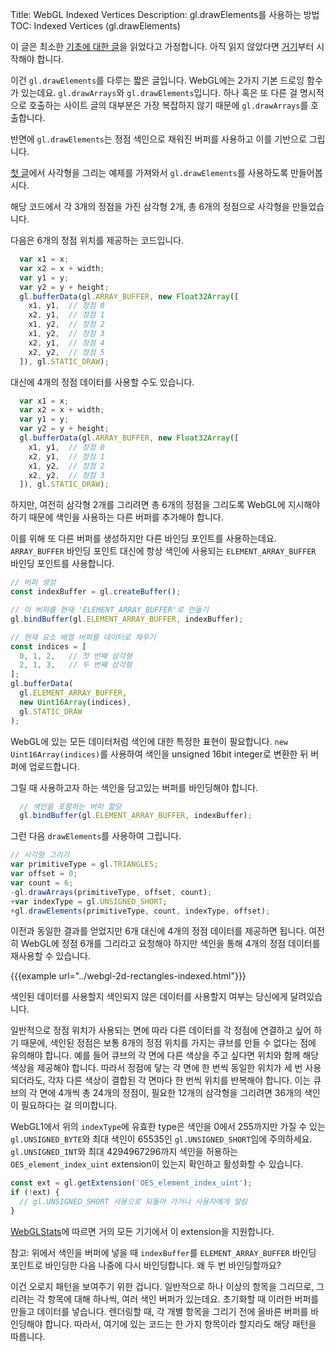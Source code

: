 Title: WebGL Indexed Vertices
Description: gl.drawElements를 사용하는 방법
TOC: Indexed Vertices (gl.drawElements)


이 글은 최소한 [기초에 대한 글](webgl-fundamentals.html)을 읽었다고 가정합니다.
아직 읽지 않았다면 [거기](webgl-fundamentals.html)부터 시작해야 합니다.

이건 `gl.drawElements`를 다루는 짧은 글입니다.
WebGL에는 2가지 기본 드로잉 함수가 있는데요.
`gl.drawArrays`와 `gl.drawElements`입니다.
하나 혹은 또 다른 걸 명시적으로 호출하는 사이트 글의 대부분은 가장 복잡하지 않기 때문에 `gl.drawArrays`를 호출합니다.

반면에 `gl.drawElements`는 정점 색인으로 채워진 버퍼를 사용하고 이를 기반으로 그립니다.

[첫 글](webgl-fundamentals.html)에서 사각형을 그리는 예제를 가져와서 `gl.drawElements`를 사용하도록 만들어봅시다.

해당 코드에서 각 3개의 정점을 가진 삼각형 2개, 총 6개의 정점으로 사각형을 만들었습니다.

다음은 6개의 정점 위치를 제공하는 코드입니다.

```js
  var x1 = x;
  var x2 = x + width;
  var y1 = y;
  var y2 = y + height;
  gl.bufferData(gl.ARRAY_BUFFER, new Float32Array([
    x1, y1,  // 정점 0
    x2, y1,  // 정점 1
    x1, y2,  // 정점 2
    x1, y2,  // 정점 3
    x2, y1,  // 정점 4
    x2, y2,  // 정점 5
  ]), gl.STATIC_DRAW);
```

대신에 4개의 정점 데이터를 사용할 수도 있습니다.

```js
  var x1 = x;
  var x2 = x + width;
  var y1 = y;
  var y2 = y + height;
  gl.bufferData(gl.ARRAY_BUFFER, new Float32Array([
    x1, y1,  // 정점 0
    x2, y1,  // 정점 1
    x1, y2,  // 정점 2
    x2, y2,  // 정점 3
  ]), gl.STATIC_DRAW);
```

하지만, 여전히 삼각형 2개를 그리려면 총 6개의 정점을 그리도록 WebGL에 지시해야 하기 때문에 색인을 사용하는 다른 버퍼를 추가해야 합니다.

이를 위해 또 다른 버퍼를 생성하지만 다른 바인딩 포인트를 사용하는데요.
`ARRAY_BUFFER` 바인딩 포인트 대신에 항상 색인에 사용되는 `ELEMENT_ARRAY_BUFFER` 바인딩 포인트를 사용합니다.

```js
// 버퍼 생성
const indexBuffer = gl.createBuffer();

// 이 버퍼를 현재 'ELEMENT_ARRAY_BUFFER'로 만들기
gl.bindBuffer(gl.ELEMENT_ARRAY_BUFFER, indexBuffer);

// 현재 요소 배열 버퍼를 데이터로 채우기
const indices = [
  0, 1, 2,   // 첫 번째 삼각형
  2, 1, 3,   // 두 번째 삼각형
];
gl.bufferData(
  gl.ELEMENT_ARRAY_BUFFER,
  new Uint16Array(indices),
  gl.STATIC_DRAW
);
```

WebGL에 있는 모든 데이터처럼 색인에 대한 특정한 표현이 필요합니다.
`new Uint16Array(indices)`를 사용하여 색인을 unsigned 16bit integer로 변환한 뒤 버퍼에 업로드합니다.

그릴 때 사용하고자 하는 색인을 담고있는 버퍼를 바인딩해야 합니다.

```js
  // 색인을 포함하는 버퍼 할당
  gl.bindBuffer(gl.ELEMENT_ARRAY_BUFFER, indexBuffer);
```

그런 다음 `drawElements`를 사용하여 그립니다.

```js
// 사각형 그리기
var primitiveType = gl.TRIANGLES;
var offset = 0;
var count = 6;
-gl.drawArrays(primitiveType, offset, count);
+var indexType = gl.UNSIGNED_SHORT;
+gl.drawElements(primitiveType, count, indexType, offset);
```

이전과 동일한 결과를 얻었지만 6개 대신에 4개의 정점 데이터를 제공하면 됩니다.
여전히 WebGL에 정점 6개를 그리라고 요청해야 하지만 색인을 통해 4개의 정점 데이터를 재사용할 수 있습니다.

{{{example url="../webgl-2d-rectangles-indexed.html"}}}

색인된 데이터를 사용할지 색인되지 않은 데이터를 사용할지 여부는 당신에게 달려있습니다.

일반적으로 정점 위치가 사용되는 면에 따라 다른 데이터를 각 정점에 연결하고 싶어 하기 때문에, 색인된 정점은 보통 8개의 정점 위치를 가지는 큐브를 만들 수 없다는 점에 유의해야 합니다.
예를 들어 큐브의 각 면에 다른 색상을 주고 싶다면 위치와 함께 해당 색상을 제공해야 합니다.
따라서 정점에 닿는 각 면에 한 번씩 동일한 위치가 세 번 사용되더라도, 각자 다른 색상이 결합된 각 면마다 한 번씩 위치를 반복해야 합니다.
이는 큐브의 각 면에 4개씩 총 24개의 정점이, 필요한 12개의 삼각형을 그리려면 36개의 색인이 필요하다는 걸 의미합니다.

WebGL1에서 위의 `indexType`에 유효한 type은 색인을 0에서 255까지만 가질 수 있는 `gl.UNSIGNED_BYTE`와 최대 색인이 65535인 `gl.UNSIGNED_SHORT`임에 주의하세요.
`gl.UNSIGNED_INT`와 최대 4294967296까지 색인을 허용하는 `OES_element_index_uint` extension이 있는지 확인하고 활성화할 수 있습니다.

```js
const ext = gl.getExtension('OES_element_index_uint');
if (!ext) {
  // gl.UNSIGNED_SHORT 사용으로 되돌아 가거나 사용자에게 알림
}
```

[WebGLStats](https://webglstats.com/webgl/extension/OES_element_index_uint)에 따르면 거의 모든 기기에서 이 extension을 지원합니다.

<div class="webgl_bottombar">
<p>
참고: 위에서 색인을 버퍼에 넣을 때 <code>indexBuffer</code>를 <code>ELEMENT_ARRAY_BUFFER</code> 바인딩 포인트로 바인딩한 다음 나중에 다시 바인딩합니다.
왜 두 번 바인딩할까요?
</p>
<p>
이건 오로지 패턴을 보여주기 위한 겁니다.
일반적으로 하나 이상의 항목을 그리므로, 그리려는 각 항목에 대해 하나씩, 여러 색인 버퍼가 있는데요.
초기화할 때 이러한 버퍼를 만들고 데이터를 넣습니다.
렌더링할 때, 각 개별 항목을 그리기 전에 올바른 버퍼를 바인딩해야 합니다.
따라서, 여기에 있는 코드는 한 가지 항목이라 할지라도 해당 패턴을 따릅니다.
</p>
</div>

